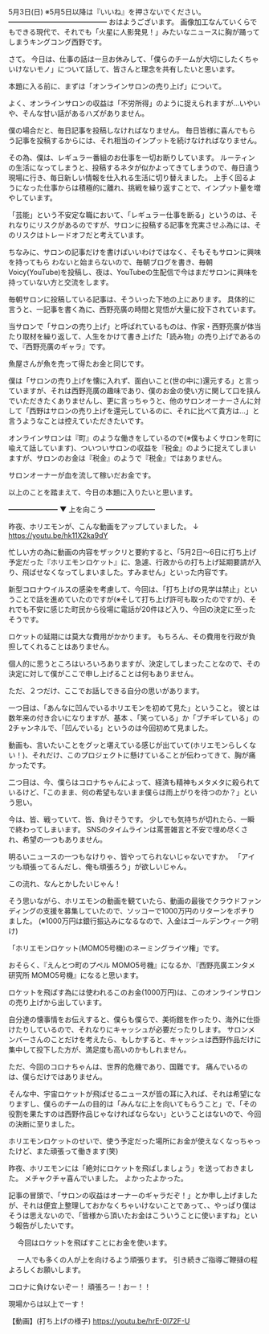 5月3日(日) ※5月5日以降は『いいね』を押さないでください。
━━━━━━━━━━━━━━
おはようございます。
画像加工なんていくらでもできる現代で、それでも「火星に人影発見！」みたいなニュースに胸が踊ってしまうキングコング西野です。

さて。
今日は、仕事の話は一旦お休みして、「僕らのチームが大切にしたくちゃいけないモノ」について話して、皆さんと理念を共有したいと思います。

本題に入る前に、まずは「オンラインサロンの売り上げ」について。

よく、オンラインサロンの収益は「不労所得」のように捉えられますが…いやいや、そんな甘い話があるハズがありません。

僕の場合だと、毎日記事を投稿しなければなりません。
毎日皆様に喜んでもらう記事を投稿するからには、それ相当のインプットを続けなければなりません。

その為、僕は、レギュラー番組のお仕事を一切お断りしています。
ルーティンの生活になってしまうと、投稿するネタが似かよってきてしまうので、毎日違う現場に行き、毎日新しい情報を仕入れる生活に切り替えました。
上手く回るようになった仕事からは積極的に離れ、挑戦を繰り返すことで、インプット量を増やしています。

「芸能」という不安定な職において、「レギュラー仕事を断る」というのは、それなりにリスクがあるのですが、サロンに投稿する記事を充実させふ為には、そのリスクはトレードオフだと考えています。

ちなみに、サロンの記事だけを書けばいいわけではなく、そもそもサロンに興味を持ってもら
わないと始まらないので、毎朝ブログを書き、毎朝Voicy(YouTube)を投稿し、夜は、YouTubeの生配信で今はまだサロンに興味を持っていない方と交流をします。

毎朝サロンに投稿している記事は、そういった下地の上にあります。
具体的に言うと、一記事を書く為に、西野亮廣の時間と覚悟が大量に投下されています。

当サロンで「サロンの売り上げ」と呼ばれているものは、作家・西野亮廣が体当たり取材を繰り返して、人生をかけて書き上げた「読み物」の売り上げであるので、『西野亮廣のギャラ』です。

魚屋さんが魚を売って得たお金と同じです。

僕は「サロンの売り上げを懐に入れず、面白いこと(世の中に)還元する」と言っていますが、それは西野亮廣の趣味であり、僕のお金の使い方に関して口を挟んでいただきたくありませんし、更に言っちゃうと、他のサロンオーナーさんに対して「西野はサロンの売り上げを還元しているのに、それに比べて貴方は…」と言うようなことは控えていただきたいです。

オンラインサロンは『町』のような働きをしているので(※僕もよくサロンを町に喩えて話しています)、ついついサロンの収益を『税金』のように捉えてしまいますが、サロンのお金は『税金』のようで『税金』ではありません。

サロンオーナーが血を流して稼いだお金です。

以上のことを踏まえて、今日の本題に入りたいと思います。

━━━━━━━
▼ 上を向こう
━━━━━━━

昨夜、ホリエモンが、こんな動画をアップしていました。
↓
https://youtu.be/hk11X2ka9dY

忙しい方の為に動画の内容をザックリと要約すると、「5月2日～6日に打ち上げ予定だった『ホリエモンロケット』に、急遽、行政からの打ち上げ延期要請が入り、飛ばせなくなってしまいました。すみません」といった内容です。

新型コロナウイルスの感染を考慮して、今回は、「打ち上げの見学は禁止」ということで話を進めていたのですが(※そして打ち上げ許可も取ったのですが)、それでも不安に感じた町民から役場に電話が20件ほど入り、今回の決定に至ったそうです。

ロケットの延期には莫大な費用がかかります。
もちろん、その費用を行政が負担してくれることはありません。

個人的に思うところはいろいろありますが、決定してしまったことなので、その決定に対して僕がここで申し上げることは何もありません。

ただ、２つだけ、ここでお話しできる自分の思いがあります。

一つ目は、「あんなに凹んでいるホリエモンを初めて見た」ということ。
彼とは数年来の付き合いになりますが、基本
、「笑っている」か「ブチギレている」の2チャンネルで、「凹んでいる」というのは今回初めて見ました。

動画も、言いたいことをグッと堪えている感じが出ていて(ホリエモンらしくない！)、それだけ、このプロジェクトに懸けていることが伝わってきて、胸が痛かったです。

二つ目は、今、僕らはコロナちゃんによって、経済も精神もメタメタに殺られているけど、「このまま、何の希望もないまま僕らは雨上がりを待つのか？」という思い。

今は、皆、戦っていて、皆、負けそうです。
少しでも気持ちが切れたら、一瞬で終わってしまいます。
SNSのタイムラインは罵詈雑言と不安で埋め尽くされ、希望の一つもありません。

明るいニュースの一つもなけりゃ、皆やってられないじゃないですか。
「アイツも頑張ってるんだし、俺も頑張ろう」が欲しいじゃん。

この流れ、なんとかしたいじゃん！

そう思いながら、ホリエモンの動画を観ていたら、動画の最後でクラウドファンディングの支援を募集していたので、ソッコーで1000万円のリターンをポチりました。
(※1000万円は銀行振込みになるなので、入金はゴールデンウィーク明け)

「ホリエモンロケット(MOMO5号機)のネーミングライツ権」です。

おそらく、『えんとつ町のプペル MOMO5号機』になるか、『西野亮廣エンタメ研究所 MOMO5号機』になると思います。

ロケットを飛ばす為には使われるこのお金(1000万円)は、このオンラインサロンの売り上げから出しています。

自分達の懐事情をお伝えすると、僕らも僕らで、美術館を作ったり、海外に仕掛けたりしているので、それなりにキャッシュが必要だったりします。
サロンメンバーさんのことだけを考えたら、もしかすると、キャッシュは西野作品だけに集中して投下した方が、満足度も高いのかもしれません。

ただ、今回のコロナちゃんは、世界的危機であり、国難です。
痛んでいるのは、僕らだけではありません。

そんな中、宇宙ロケットが飛ばせるニュースが皆の耳に入れば、それは希望になりますし、僕らのチームの目的は「みんなに上を向いてもらうこと」で、「その役割を果たすのは西野作品じゃなければならない」ということはないので、今回の決断に至りました。

ホリエモンロケットのせいで、使う予定だった場所にお金が使えなくなっちゃったけど、また頑張って働きます(笑)

昨夜、ホリエモンには「絶対にロケットを飛ばしましょう」を送っておきました。
メチャクチャ喜んでいました。
よかったよかった。

記事の冒頭で、「サロンの収益はオーナーのギャラだぞ！」とか申し上げましたが、それは便宜上整理しておかなくちゃいけないことであって、、やっぱり僕はそうは思えないので、「皆様から頂いたお金はこういうことに使いますね」という報告がしたいです。

　
今回はロケットを飛ばすことにお金を使います。

　
一人でも多くの人が上を向けるよう頑張ります。
引き続きご指導ご鞭撻の程よろしくお願いします。

コロナに負けないぞー！
頑張ろー！おー！！

現場からは以上でーす！

【動画】(打ち上げの様子)
https://youtu.be/hrE-0I72F-U
